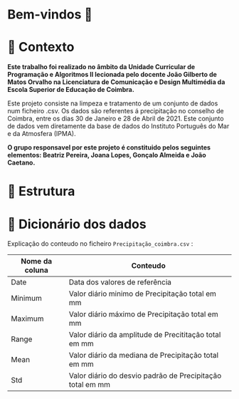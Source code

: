 # Bem-vindos 👋
# :school_satchel: Contexto
**Este trabalho foi realizado no âmbito da Unidade Curricular de Programação e Algoritmos II lecionada pelo docente João Gilberto de Matos Orvalho na Licenciatura de Comunicação e Design Multimédia da Escola Superior de Educação de Coimbra.**

Este projeto consiste na limpeza e tratamento de um conjunto de dados num ficheiro .csv. Os dados são referentes á precipitação no conselho de Coimbra, entre os dias 30 de Janeiro e 28 de Abril de 2021. Este conjunto de dados vem diretamente da base de dados do Instituto Português do Mar e da Atmosfera (IPMA).

**O grupo responsavel por este projeto é constituido pelos seguintes elementos: Beatriz Pereira, Joana Lopes, Gonçalo Almeida e João Caetano.**


# :bricks: Estrutura



# :notebook_with_decorative_cover: Dicionário dos dados 

Explicação do conteudo no ficheiro `Precipitação_coimbra.csv` :

|Nome da coluna | Conteudo                                                  |
|---------------|-----------------------------------------------------------|
| Date          | Data dos valores de referência                            |
| Minimum       | Valor diário minimo de Precipitação total em mm           |
| Maximum       | Valor diário máximo de Precipitação total em mm           |
| Range         | Valor diário da amplitude de Precititação total em mm     |
| Mean          | Valor diário da mediana de Precipitação total em mm       |
| Std           | Valor diário do desvio padrão de Precipitação total em mm |
